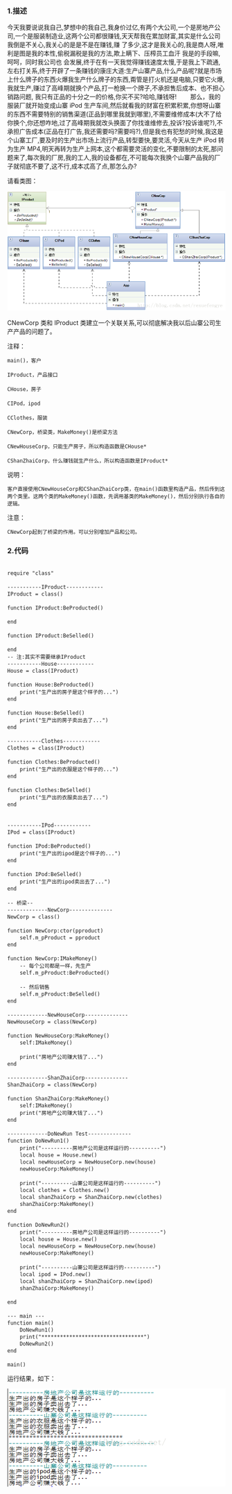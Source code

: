 ﻿### 1.描述

今天我要说说我自己,梦想中的我自己,我身价过亿,有两个大公司,一个是房地产公司,一个是服装制造业,这两个公司都很赚钱,天天帮我在累加财富,其实是什么公司我倒是不关心,我关心的是是不是在赚钱,赚 了多少,这才是我关心的,我是商人呀,唯利是图是我的本性,偷税漏税是我的方法,欺上瞒下、压榨员工血汗 我是的手段嘛,呵呵，同时我公司也 会发展,终于在有一天我觉得赚钱速度太慢,于是我上下疏通,左右打关系,终于开辟了一条赚钱的康庄大道:生产山寨产品,什么产品呢?就是市场上什么牌子的东西火爆我生产什么牌子的东西,甭管是打火机还是电脑,只要它火爆,我就生产,赚过了高峰期就换个产品,打一枪换一个牌子,不承担售后成本、也不担心销路问题,
我只有正品的十分之一的价格,你买不买?哈哈,赚钱呀! 
      那么，我的服装厂就开始变成山寨 iPod 生产车间,然后就看我的财富在积累积累,你想呀山寨的东西不需要特别的销售渠道(正品到哪里我就到哪里),不需要维修成本(大不了给你换个,你还想咋地,过了高峰期我就改头换面了你找谁维修去,投诉?投诉谁呢?),不承担广告成本(正品在打广告,我还需要吗?需要吗?),但是我也有犯愁的时候,我这是个山寨工厂,要及时的生产出市场上流行产品,转型要快,要灵活,今天从生产 iPod 转为生产 MP4,明天再转为生产上网本,这个都需要灵活的变化,不要限制的太死,那问题来了,每次我的厂房,我的工人,我的设备都在,不可能每次我换个山寨产品我的厂子就彻底不要了,这不行,成本忒高了点,那怎么办?

请看类图：

![uml](../ch1/Bridge/uml.png)

CNewCorp 类和 IProduct 类建立一个关联关系,可以彻底解决我以后山寨公司生产产品的问题了。

注释：

    main()，客户
    
    IProduct，产品接口
    
    CHouse，房子
    
    CIPod，ipod
    
    CClothes，服装
    
    CNewCorp，桥梁类，MakeMoney()是桥梁方法
    
    CNewHouseCorp，只能生产房子，所以构造函数是CHouse*
    
    CShanZhaiCorp，什么赚钱就生产什么，所以构造函数是IProduct*

说明：

    客户直接使用CNewHouseCorp和CShanZhaiCorp类，在main()函数里构造产品，然后传到这两个类里。这两个类的MakeMoney()函数，先调用基类的MakeMoney()，然后分别执行各自的逻辑。

注意：

    CNewCorp起到了桥梁的作用。可以分别增加产品和公司。

### 2.代码

```

require "class"
 
-----------IProduct------------
IProduct = class()
 
function IProduct:BeProducted()
 
end
 
function IProduct:BeSelled()
 
end
-- 注:其实不需要继承IProduct
-----------House------------
House = class(IProduct)
 
function House:BeProducted()
	print("生产出的房子是这个样子的...")
end
 
function House:BeSelled()
	print("生产出的房子卖出去了...")
end
 
-----------Clothes------------
Clothes = class(IProduct)
 
function Clothes:BeProducted()
	print("生产出的衣服是这个样子的...")
end
 
function Clothes:BeSelled()
	print("生产出的衣服卖出去了...")
end
 
 
-----------IPod------------
IPod = class(IProduct)
 
function IPod:BeProducted()
	print("生产出的ipod是这个样子的...")
end
 
function IPod:BeSelled()
	print("生产出的ipod卖出去了...")
end
 
-- 桥梁--
-------------NewCorp--------------
NewCorp = class()
 
function NewCorp:ctor(pproduct)
	self.m_pProduct = pproduct
end
 
function NewCorp:IMakeMoney()
	-- 每个公司都是一样，先生产
	self.m_pProduct:BeProducted()
 
	-- 然后销售
	self.m_pProduct:BeSelled()
end
 
-------------NewHouseCorp--------------
NewHouseCorp = class(NewCorp)
 
function NewHouseCorp:MakeMoney()
	self:IMakeMoney()
 
	print("房地产公司赚大钱了...")
end
 
-------------ShanZhaiCorp--------------
ShanZhaiCorp = class(NewCorp)
 
function ShanZhaiCorp:MakeMoney()
	self:IMakeMoney()
	print("房地产公司赚大钱了...")
end
 
-------------DoNewRun Test--------------
function DoNewRun1()
	print("----------房地产公司是这样运行的----------")
	local house = House.new()
	local newHouseCorp = NewHouseCorp.new(house)
	newHouseCorp:MakeMoney()
 
	print("----------山寨公司是这样运行的----------")
	local clothes = Clothes.new()
	local shanZhaiCorp = ShanZhaiCorp.new(clothes)
	shanZhaiCorp:MakeMoney()
end
 
function DoNewRun2()
	print("----------房地产公司是这样运行的----------")
	local house = House.new()
	local newHouseCorp = NewHouseCorp.new(house)
	newHouseCorp:MakeMoney()
 
	print("----------山寨公司是这样运行的----------")
	local ipod = IPod.new()
	local shanZhaiCorp = ShanZhaiCorp.new(ipod)
	shanZhaiCorp:MakeMoney()
 
end
 
--- main ---
function main()
	DoNewRun1()
	print("*********************************")
	DoNewRun2()
end
 
main()

```

运行结果，如下：

![运行结果](../ch1/Bridge/debug1.png)